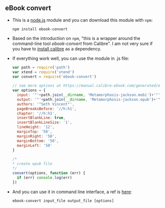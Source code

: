 ## eBook convert

* This is a [node.js](https://nodejs.org/en/) module and you can download this module with ```npm```:

  ``` 
  npm install ebook-convert
  ```

* Based on the introduction on ```npm```, "this is a wrapper around the command-line tool *ebook-convert* from Calibre". I am not very sure if you have to [install calibre](https://calibre-ebook.com/download) as a dependency.

* If everything work well, you can use the module in .js file:

  ``` js
  var path = require('path')
  var xtend = require('xtend')
  var convert = require('ebook-convert')
   
  // see more options at https://manual.calibre-ebook.com/generated/en/ebook-convert.html
  var options = {
    input: '"'+path.join(__dirname, 'Metamorphosis-jackson.mobi')+'"', 
    output: '"'+path.join(__dirname, 'Metamorphosis-jackson.epub')+'"',
    authors: '"Seth Vincent"',
    pageBreaksBefore: '//h:h1',
    chapter: '//h:h1',
    insertBlankLine: true,
    insertBlankLineSize: '1',
    lineHeight: '12',
    marginTop: '50',
    marginRight: '50',
    marginBottom: '50',
    marginLeft: '50'
  }
   
  /*
  * create epub file
  */
  convert(options, function (err) {
    if (err) console.log(err)
  })
  ```

* And you can use it in command line interface, a ref is [here](https://manual.calibre-ebook.com/generated/en/ebook-convert.html):

  ``` shell
  ebook-convert input_file output_file [options]
  ```

  